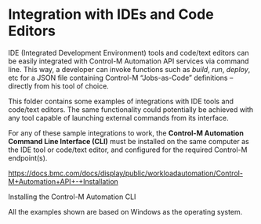 # Integration with IDEs and Code Editors

IDE (Integrated Development Environment) tools and code/text editors can be easily integrated with Control-M Automation API services via command line. This way, a developer can invoke functions such as *build*, *run*,
*deploy*, etc for a JSON file containing Control-M “Jobs-as-Code” definitions – directly from his tool of choice.

This folder contains some examples of integrations with IDE tools and code/text editors. The same functionality could potentially be achieved with any tool capable of launching external commands from its interface.

For any of these sample integrations to work, the **Control-M Automation Command Line Interface (CLI)** must be installed on the same computer as the IDE tool or code/text editor, and configured for the required Control-M endpoint(s).

https://docs.bmc.com/docs/display/public/workloadautomation/Control-M+Automation+API+-+Installation

Installing the Control-M Automation CLI

All the examples shown are based on Windows as the operating system.